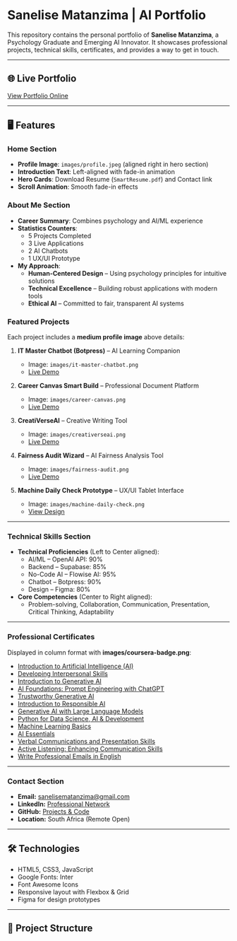 # Sanelise Matanzima | AI Portfolio

This repository contains the personal portfolio of **Sanelise Matanzima**, a Psychology Graduate and Emerging AI Innovator. It showcases professional projects, technical skills, certificates, and provides a way to get in touch.

---

## 🌐 Live Portfolio

[View Portfolio Online](https://sanelise01.github.io/Sanelise_Matanzima_portfolio/)

---

## 🖥️ Features

### Home Section
- **Profile Image**: `images/profile.jpeg` (aligned right in hero section)
- **Introduction Text**: Left-aligned with fade-in animation
- **Hero Cards**: Download Resume (`SmartResume.pdf`) and Contact link
- **Scroll Animation**: Smooth fade-in effects

### About Me Section
- **Career Summary**: Combines psychology and AI/ML experience
- **Statistics Counters**:
  - 5 Projects Completed
  - 3 Live Applications
  - 2 AI Chatbots
  - 1 UX/UI Prototype
- **My Approach**:
  - **Human-Centered Design** – Using psychology principles for intuitive solutions
  - **Technical Excellence** – Building robust applications with modern tools
  - **Ethical AI** – Committed to fair, transparent AI systems

### Featured Projects
Each project includes a **medium profile image** above details:

1. **IT Master Chatbot (Botpress)** – AI Learning Companion  
   - Image: `images/it-master-chatbot.png`  
   - [Live Demo](https://cdn.botpress.cloud/webchat/v2.4/shareable.html?configUrl=https://files.bpcontent.cloud/2025/05/16/10/20250516102421-ZCIOC18F.json)

2. **Career Canvas Smart Build** – Professional Document Platform  
   - Image: `images/career-canvas.png`  
   - [Live Demo](https://lovable.dev/projects/2fdf0ff1-250f-4b5c-9e69-794e521563f8)

3. **CreatiVerseAI** – Creative Writing Tool  
   - Image: `images/creativerseai.png`  
   - [Live Demo](https://cloud.flowiseai.com/chatbot/d4baf847-e9e1-4de2-9a22-c910eec44299)

4. **Fairness Audit Wizard** – AI Fairness Analysis Tool  
   - Image: `images/fairness-audit.png`  
   - [Live Demo](https://lovable.dev/projects/64f0b266-2177-4e9a-a88d-168e551e5d8a)

5. **Machine Daily Check Prototype** – UX/UI Tablet Interface  
   - Image: `images/machine-daily-check.png`  
   - [View Design](https://www.figma.com/proto/4l9za9IJtBn06GS4tPwqfj/Machine-Daily-Check_Prototype?node-id=13-3&p=f&t=MxOoZKrUt6grOVLa-1&scaling=scale-down&content-scaling=fixed&page-id=0%3A1&starting-point-node-id=13%3A3)

---

### Technical Skills Section
- **Technical Proficiencies** (Left to Center aligned):
  - AI/ML – OpenAI API: 90%
  - Backend – Supabase: 85%
  - No-Code AI – Flowise AI: 95%
  - Chatbot – Botpress: 90%
  - Design – Figma: 80%
- **Core Competencies** (Center to Right aligned):
  - Problem-solving, Collaboration, Communication, Presentation, Critical Thinking, Adaptability

---

### Professional Certificates
Displayed in column format with **images/coursera-badge.png**:

- [Introduction to Artificial Intelligence (AI)](https://coursera.org/share/116adc0ba58dd0b23cbba35205d9703a)
- [Developing Interpersonal Skills](https://coursera.org/share/424029d2939ebc71656afba735f93132)
- [Introduction to Generative AI](https://coursera.org/share/ad6a6eeb0e65dc8951dac04bfc5c843d)
- [AI Foundations: Prompt Engineering with ChatGPT](https://coursera.org/share/a6281597ce5be7c5b209010f3d438359)
- [Trustworthy Generative AI](https://coursera.org/share/b7435e8ddd655f498a54c1b8add9acc2)
- [Introduction to Responsible AI](https://coursera.org/share/95692270160e080987fb809f50af1ccb)
- [Generative AI with Large Language Models](https://coursera.org/share/e09e9aa4e64345fe45476080f85f0c8d)
- [Python for Data Science, AI & Development](https://coursera.org/share/80055eff26270412a7a8a1dde4386257)
- [Machine Learning Basics](https://coursera.org/share/daf2a212ac3aad787eb3da760e2b186a)
- [AI Essentials](https://coursera.org/share/47fc67540ae6ac1a1cb411fbabc18ccd)
- [Verbal Communications and Presentation Skills](https://coursera.org/share/5900153b977c237a5e53c4ff0b28a3de)
- [Active Listening: Enhancing Communication Skills](https://coursera.org/share/b8c694effc59f58162b611d66527b510)
- [Write Professional Emails in English](https://coursera.org/share/9de76ba1c95976acd8f09fc411e772f9)

---

### Contact Section
- **Email:** sanelisematanzima@gmail.com  
- **LinkedIn:** [Professional Network](https://www.linkedin.com/in/sanelisem)  
- **GitHub:** [Projects & Code](https://github.com/sanelise01)  
- **Location:** South Africa (Remote Open)

---

## 🛠️ Technologies
- HTML5, CSS3, JavaScript
- Google Fonts: Inter
- Font Awesome Icons
- Responsive layout with Flexbox & Grid
- Figma for design prototypes

---

## 📂 Project Structure

